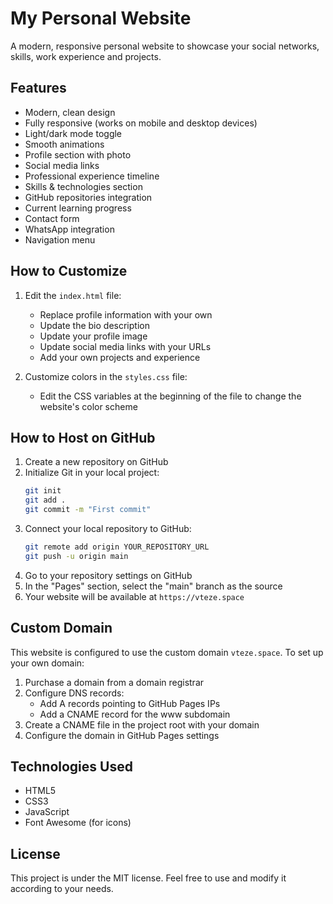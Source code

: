 # My Personal Website

A modern, responsive personal website to showcase your social networks, skills, work experience and projects.

## Features

- Modern, clean design
- Fully responsive (works on mobile and desktop devices)
- Light/dark mode toggle
- Smooth animations
- Profile section with photo
- Social media links
- Professional experience timeline
- Skills & technologies section
- GitHub repositories integration
- Current learning progress
- Contact form
- WhatsApp integration
- Navigation menu

## How to Customize

1. Edit the `index.html` file:

   - Replace profile information with your own
   - Update the bio description
   - Update your profile image
   - Update social media links with your URLs
   - Add your own projects and experience

2. Customize colors in the `styles.css` file:
   - Edit the CSS variables at the beginning of the file to change the website's color scheme

## How to Host on GitHub

1. Create a new repository on GitHub
2. Initialize Git in your local project:
   ```bash
   git init
   git add .
   git commit -m "First commit"
   ```
3. Connect your local repository to GitHub:
   ```bash
   git remote add origin YOUR_REPOSITORY_URL
   git push -u origin main
   ```
4. Go to your repository settings on GitHub
5. In the "Pages" section, select the "main" branch as the source
6. Your website will be available at `https://vteze.space`

## Custom Domain

This website is configured to use the custom domain `vteze.space`. To set up your own domain:

1. Purchase a domain from a domain registrar
2. Configure DNS records:
   - Add A records pointing to GitHub Pages IPs
   - Add a CNAME record for the www subdomain
3. Create a CNAME file in the project root with your domain
4. Configure the domain in GitHub Pages settings

## Technologies Used

- HTML5
- CSS3
- JavaScript
- Font Awesome (for icons)

## License

This project is under the MIT license. Feel free to use and modify it according to your needs.
